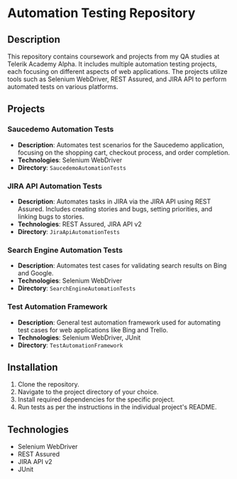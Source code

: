Automation Testing Repository
=============================

Description
-----------

This repository contains coursework and projects from my QA studies at Telerik Academy Alpha. It includes multiple automation testing projects, each focusing on different aspects of web applications. The projects utilize tools such as Selenium WebDriver, REST Assured, and JIRA API to perform automated tests on various platforms.

Projects
--------

### Saucedemo Automation Tests

-   **Description**: Automates test scenarios for the Saucedemo application, focusing on the shopping cart, checkout process, and order completion.
-   **Technologies**: Selenium WebDriver
-   **Directory**: `SaucedemoAutomationTests`

### JIRA API Automation Tests

-   **Description**: Automates tasks in JIRA via the JIRA API using REST Assured. Includes creating stories and bugs, setting priorities, and linking bugs to stories.
-   **Technologies**: REST Assured, JIRA API v2
-   **Directory**: `JiraApiAutomationTests`

### Search Engine Automation Tests

-   **Description**: Automates test cases for validating search results on Bing and Google.
-   **Technologies**: Selenium WebDriver
-   **Directory**: `SearchEngineAutomationTests`

### Test Automation Framework

-   **Description**: General test automation framework used for automating test cases for web applications like Bing and Trello.
-   **Technologies**: Selenium WebDriver, JUnit
-   **Directory**: `TestAutomationFramework`

Installation
------------

1.  Clone the repository.
2.  Navigate to the project directory of your choice.
3.  Install required dependencies for the specific project.
4.  Run tests as per the instructions in the individual project's README.

Technologies
------------

-   Selenium WebDriver
-   REST Assured
-   JIRA API v2
-   JUnit
